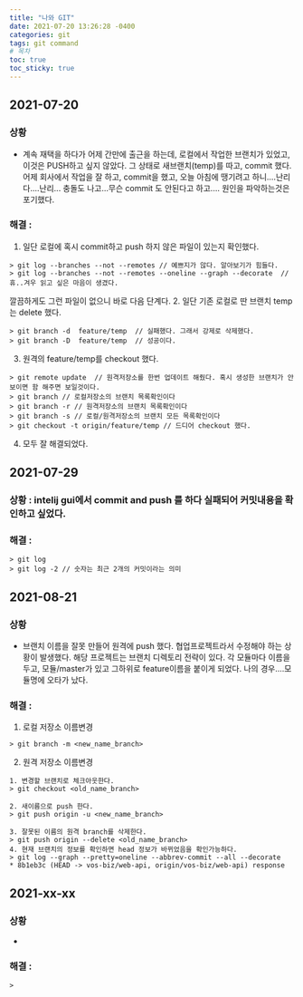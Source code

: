 ```yaml
---
title: "나와 GIT"
date: 2021-07-20 13:26:28 -0400
categories: git
tags: git command
# 목차
toc: true  
toc_sticky: true
---
```

## 2021-07-20

### 상황 
- 계속 재택을 하다가 어제 간만에 출근을 하는데, 로컬에서 작업한 브랜치가 있었고, 이것은 PUSH하고 싶지 않았다. 그 상태로 새브랜치(temp)를 따고, commit 했다. 어제 회사에서 작업을 잘 하고,  commit을 했고, 오늘 아침에 땡기려고 하니....난리다....난리... 충돌도 나고...무슨 commit 도 안된다고 하고.... 원인을 파악하는것은 포기했다.

### 해결 :
1. 일단 로컬에 혹시 commit하고 push 하지 않은 파일이 있는지 확인했다.
```shell
> git log --branches --not --remotes // 예쁘지가 않다. 알아보기가 힘들다.
> git log --branches --not --remotes --oneline --graph --decorate  // 휴..겨우 읽고 싶은 마음이 생겼다. 
```
깔끔하게도 그런 파일이 없으니 바로 다음 단계다.
2. 일단 기존 로컬로 딴 브랜치 temp 는 delete 했다.
```shell
> git branch -d  feature/temp  // 실패했다. 그래서 강제로 삭제했다.
> git branch -D  feature/temp  // 성공이다.
```
3. 원격의 feature/temp를 checkout 했다.
```shell
> git remote update  // 원격저장소를 한번 업데이트 해줬다. 혹시 생성한 브랜치가 안보이면 함 해주면 보일것이다.
> git branch // 로컬저장소의 브랜치 목록확인이다
> git branch -r // 원격저장소의 브랜치 목록확인이다
> git branch -s // 로컬/원격저장소의 브랜치 모든 목록확인이다
> git checkout -t origin/feature/temp // 드디어 checkout 했다.
```
4. 모두 잘 해결되었다. 


## 2021-07-29

### 상황 : intelij gui에서 commit and push 를 하다 실패되어 커밋내용을 확인하고 싶었다.

### 해결 :
```shell
> git log
> git log -2 // 숫자는 최근 2개의 커밋이라는 의미 
```

## 2021-08-21

### 상황
- 브랜치 이름을 잘못 만들어 원격에  push 했다. 협업프로젝트라서 수정해야 하는 상황이 발생했다. 해당 프로젝트는 브랜치 디렉토리 전략이 있다. 각 모듈마다 이름을 두고, 모듈/master가 있고 그하위로  feature이름을 붙이게 되었다. 나의 경우....모듈명에 오타가 났다. 
### 해결 :
1. 로컬 저장소 이름변경
```shell
> git branch -m <new_name_branch>
```
   
2. 원격 저장소 이름변경
```shell
1. 변경할 브랜치로 체크아웃한다.
> git checkout <old_name_branch>

2. 새이름으로 push 한다.
> git push origin -u <new_name_branch>

3. 잘못된 이름의 원격 branch를 삭제한다.
> git push origin --delete <old_name_branch>
4. 현재 브랜치의 정보를 확인하면 head 정보가 바뀌었음을 확인가능하다.
> git log --graph --pretty=oneline --abbrev-commit --all --decorate
* 8b1eb3c (HEAD -> vos-biz/web-api, origin/vos-biz/web-api) response
```


## 2021-xx-xx

### 상황
- 
### 해결 :

```shell
> 
```